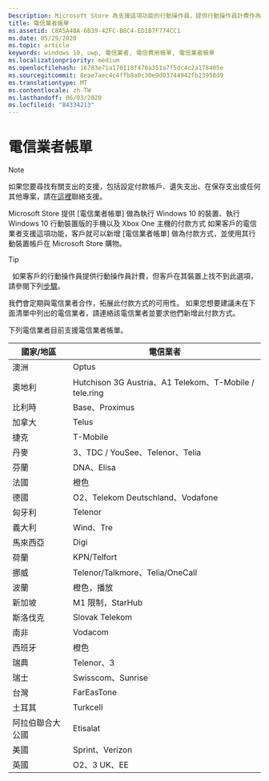 ```yaml
---
Description: Microsoft Store 為支援這項功能的行動操作員，提供行動操作員計費作為付款條件。
title: 電信業者帳單
ms.assetid: C8A5A4BA-6B39-42FC-B8C4-ED1B7F774CC1
ms.date: 05/29/2020
ms.topic: article
keywords: windows 10, uwp, 電信業者, 電信費用帳單, 電信業者帳單
ms.localizationpriority: medium
ms.openlocfilehash: 16783e71a170118f470a351a7f5dc4c2a178405e
ms.sourcegitcommit: 8eae7aec4c4ffb8a0c30e9d03744942fb23958d9
ms.translationtype: MT
ms.contentlocale: zh-TW
ms.lasthandoff: 06/03/2020
ms.locfileid: "84334213"
---
```

# <a name="mobile-operator-billing"></a>電信業者帳單

> [!NOTE]
> 如果您要尋找有關支出的支援，包括設定付款帳戶、遺失支出、在保存支出或任何其他專案，請在[這裡](https://developer.microsoft.com/windows/support)聯絡支援。

Microsoft Store 提供 [電信業者帳單] 做為執行 Windows 10 的裝置、執行 Windows 10 行動裝置版的手機以及 Xbox One 主機的付款方式 如果客戶的電信業者支援這項功能，客戶就可以新增 [電信業者帳單] 做為付款方式，並使用其行動裝置帳戶在 Microsoft Store 購物。

> [!TIP]
>  如果客戶的行動操作員提供行動操作員計費，但客戶在其裝置上找不到此選項，請參閱下列[步驟](https://support.microsoft.com/instantanswers/b25d6dd6-fb8b-3710-1e13-4d30eb01b51f)。

我們會定期與電信業者合作，拓展此付款方式的可用性。 如果您想要建議未在下面清單中列出的電信業者，請連絡該電信業者並要求他們新增此付款方式。

下列電信業者目前支援電信業者帳單。

| 國家/地區       | 電信業者                                        |
|----------------------|---------------------------------------------------------|
| 澳洲            | Optus                                                   |
| 奧地利              | Hutchison 3G Austria、A1 Telekom、T-Mobile / tele.ring  |
| 比利時              | Base、Proximus                                          |
| 加拿大               | Telus                                                   |
| 捷克              | T-Mobile                                                |
| 丹麥              | 3、TDC / YouSee、Telenor、Telia                         |
| 芬蘭              | DNA、Elisa                                              |
| 法國               | 橙色                                                  |
| 德國              | O2、Telekom Deutschland、Vodafone                       |
| 匈牙利              | Telenor                                                 |
| 義大利                | Wind、Tre                                               |
| 馬來西亞             | Digi                                                    |
| 荷蘭          | KPN/Telfort                                           |
| 挪威               | Telenor/Talkmore、Telia/OneCall                     |
| 波蘭               | 橙色，播放                                            |
| 新加坡            | M1 限制，StarHub                                     |
| 斯洛伐克             | Slovak Telekom                                          |
| 南非         | Vodacom                                                 |
| 西班牙                | 橙色                                                  |
| 瑞典               | Telenor、3                                              |
| 瑞士          | Swisscom、Sunrise                                       |
| 台灣               | FarEasTone                                              |
| 土耳其               | Turkcell                                                |
| 阿拉伯聯合大公國 | Etisalat                                                |
| 美國        | Sprint、Verizon                                         |
| 英國       | O2、3 UK、EE                                            |
